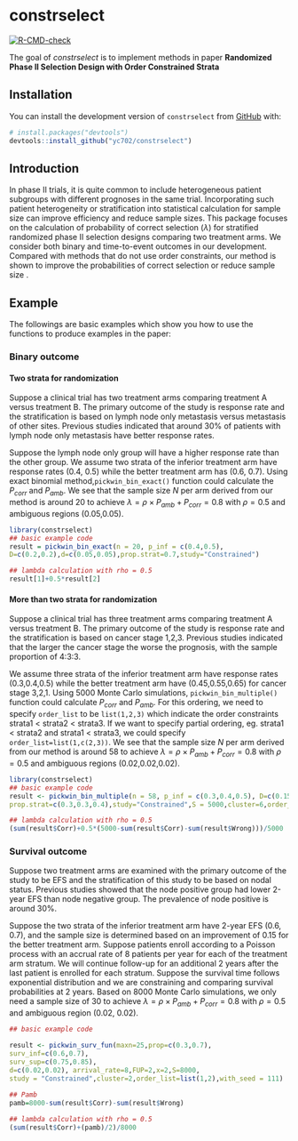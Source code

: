 
# constrselect

<!-- badges: start -->
[![R-CMD-check](https://github.com/yc702/constrselect/actions/workflows/R-CMD-check.yaml/badge.svg)](https://github.com/yc702/constrselect/actions/workflows/R-CMD-check.yaml)
<!-- badges: end -->

The goal of *constrselect* is to implement methods in paper **Randomized Phase II Selection Design with Order Constrained Strata**

## Installation

You can install the development version of `constrselect` from [GitHub](https://github.com/) with:

``` r
# install.packages("devtools")
devtools::install_github("yc702/constrselect")
```

## Introduction

In phase II trials, it is quite common to include heterogeneous patient subgroups with different prognoses in the same trial. Incorporating such patient heterogeneity or stratification into statistical calculation for sample size can improve efficiency and reduce sample sizes. This package focuses on the calculation of probability of correct selection ($\lambda$) for stratified randomized phase II selection designs comparing two treatment arms. We consider both binary and time-to-event outcomes in our development. Compared with methods that do not use order constraints, our method is shown to improve the probabilities of correct selection or reduce sample size . 


## Example

The followings are basic examples which show you how to use the functions to produce examples in the paper:

### Binary outcome

#### Two strata for randomization

Suppose a clinical trial has two treatment arms comparing treatment A versus treatment B. The primary outcome of the study is response rate and the stratification is based on lymph node only metastasis versus metastasis of other sites. Previous studies indicated that around 30\% of patients with lymph node only metastasis have better response rates. 

Suppose the lymph node only group will have a higher response rate than the other group. We assume two strata of the inferior treatment arm have response rates (0.4, 0.5) while the better treatment arm has (0.6, 0.7). Using exact binomial method,`pickwin_bin_exact()` function could calculate the $P_{corr}$ and $P_{amb}$. We see that the sample size $N$ per arm derived from our method is around 20 to achieve $\lambda = \rho \times P_{amb}+P_{corr}= 0.8$ with $\rho = 0.5$ and ambiguous regions (0.05,0.05). 
``` r
library(constrselect)
## basic example code
result = pickwin_bin_exact(n = 20, p_inf = c(0.4,0.5),
D=c(0.2,0.2),d=c(0.05,0.05),prop.strat=0.7,study="Constrained")

## lambda calculation with rho = 0.5
result[1]+0.5*result[2]

```

#### More than two strata for randomization

Suppose a clinical trial has three treatment arms comparing treatment A versus treatment B. The primary outcome of the study is response rate and the stratification is based on cancer stage 1,2,3. Previous studies indicated that the larger the cancer stage the worse the prognosis, with the sample proportion of 4:3:3. 

We assume three strata of the inferior treatment arm have response rates (0.3,0.4,0.5) while the better treatment arm have (0.45,0.55,0.65) for cancer stage 3,2,1. Using 5000 Monte Carlo simulations, `pickwin_bin_multiple()` function could calculate $P_{corr}$ and $P_{amb}$. For this ordering, we need to specify `order_list` to be `list(1,2,3)` which indicate the order constraints strata1 < strata2 < strata3. If we want to specify partial ordering, eg. strata1 < strata2 and strata1 < strata3, we could specify `order_list=list(1,c(2,3))`. We see that the sample size $N$ per arm derived from our method is around 58 to achieve $\lambda = \rho \times P_{amb}+P_{corr}= 0.8$ with $\rho = 0.5$ and ambiguous regions (0.02,0.02,0.02). 
``` r
library(constrselect)
## basic example code
result <- pickwin_bin_multiple(n = 58, p_inf = c(0.3,0.4,0.5), D=c(0.15,0.15,0.15),d=c(0.02,0.02,0.02),
prop.strat=c(0.3,0.3,0.4),study="Constrained",S = 5000,cluster=6,order_list=list(1,2,3))

## lambda calculation with rho = 0.5
(sum(result$Corr)+0.5*(5000-sum(result$Corr)-sum(result$Wrong)))/5000

```



### Survival outcome

Suppose two treatment arms are examined with the primary outcome of the study to be EFS and the stratification of this study to be based on nodal status. Previous studies showed that the node positive group had lower 2-year EFS than node negative group. The prevalence of node positive is around 30\%. 

Suppose the two strata of the inferior treatment arm have 2-year EFS (0.6, 0.7), and the sample size is determined based on an improvement of 0.15 for the better treatment arm. Suppose patients enroll according to a Poisson process with an accrual rate of 8 patients per year for each of the treatment arm stratum. We will continue follow-up for an additional 2 years after the last patient is enrolled for each stratum. Suppose the survival time follows exponential distribution and we are constraining and comparing survival probabilities at 2 years. Based on 8000 Monte Carlo simulations, we only need a sample size of 30 to achieve $\lambda =\rho \times P_{amb}+P_{corr}= 0.8$ with $\rho = 0.5$ and ambiguous region (0.02, 0.02). 

``` r
## basic example code

result <- pickwin_surv_fun(maxn=25,prop=c(0.3,0.7),
surv_inf=c(0.6,0.7),
surv_sup=c(0.75,0.85),
d=c(0.02,0.02), arrival_rate=8,FUP=2,x=2,S=8000,
study = "Constrained",cluster=2,order_list=list(1,2),with_seed = 111)
                           
## Pamb
pamb=8000-sum(result$Corr)-sum(result$Wrong)

## lambda calculation with rho = 0.5
(sum(result$Corr)+(pamb)/2)/8000



```
